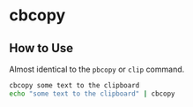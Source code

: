 # cbcopy

## How to Use

Almost identical to the `pbcopy` or `clip` command.

```sh
cbcopy some text to the clipboard
echo "some text to the clipboard" | cbcopy
```

